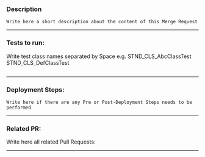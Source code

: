 ### Description
```
Write here a short description about the content of this Merge Request
```
----
### Tests to run:
Write test class names separated by Space e.g. STND_CLS_AbcClassTest STND_CLS_DefClassTest
``` testsToBeRun

```
----
### Deployment Steps:
```
Write here if there are any Pre or Post-Deployment Steps needs to be performed
```
----
### Related PR:
Write here all related Pull Requests:

----
